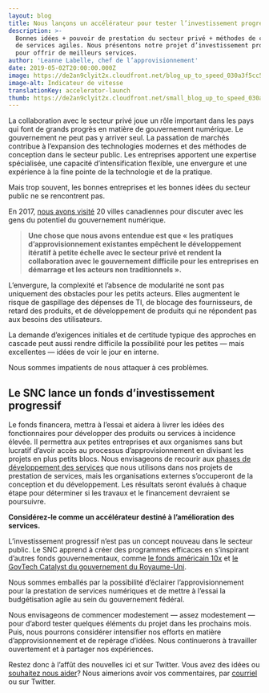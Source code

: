 ```yaml
---
layout: blog
title: Nous lançons un accélérateur pour tester l’investissement progressif
description: >-
  Bonnes idées + pouvoir de prestation du secteur privé + méthodes de conception
  de services agiles. Nous présentons notre projet d’investissement progressif
  pour offrir de meilleurs services.
author: 'Leanne Labelle, chef de l’approvisionnement'
date: 2019-05-02T20:00:00.000Z
image: https://de2an9clyit2x.cloudfront.net/blog_up_to_speed_030a3f5cc5.jpg
image-alt: Indicateur de vitesse
translationKey: accelerator-launch
thumb: https://de2an9clyit2x.cloudfront.net/small_blog_up_to_speed_030a3f5cc5.jpg
---
```

La collaboration avec le secteur privé joue un rôle important dans les pays qui font de grands progrès en matière de gouvernement numérique. Le gouvernement ne peut pas y arriver seul. La passation de marchés contribue à l’expansion des technologies modernes et des méthodes de conception dans le secteur public. Les entreprises apportent une expertise spécialisée, une capacité d’intensification flexible, une envergure et une expérience à la fine pointe de la technologie et de la pratique.

Mais trop souvent, les bonnes entreprises et les bonnes idées du secteur public ne se rencontrent pas.

En 2017, [nous avons visité](https://numerique.canada.ca/les-debuts-du-snc/rapport-complet/) 20 villes canadiennes pour discuter avec les gens du potentiel du gouvernement numérique.

> **Une chose que nous avons entendue est que « les pratiques d’approvisionnement existantes empêchent le développement itératif à petite échelle avec le secteur privé et rendent la collaboration avec le gouvernement difficile pour les entreprises en démarrage et les acteurs non traditionnels ».**

L’envergure, la complexité et l’absence de modularité ne sont pas uniquement des obstacles pour les petits acteurs. Elles augmentent le risque de gaspillage des dépenses de TI, de blocage des fournisseurs, de retard des produits, et de développement de produits qui ne répondent pas aux besoins des utilisateurs.

La demande d’exigences initiales et de certitude typique des approches en cascade peut aussi rendre difficile la possibilité pour les petites — mais excellentes — idées de voir le jour en interne.

Nous sommes impatients de nous attaquer à ces problèmes.

## Le SNC lance un fonds d’investissement progressif

Le fonds financera, mettra à l’essai et aidera à livrer les idées des fonctionnaires pour développer des produits ou services à incidence élevée. Il permettra aux petites entreprises et aux organismes sans but lucratif d’avoir accès au processus d’approvisionnement en divisant les projets en plus petits blocs. Nous envisageons de recourir aux [phases de développement des services](https://www.gov.uk/service-manual/agile-delivery) que nous utilisons dans nos projets de prestation de services, mais les organisations externes s’occuperont de la conception et du développement. Les résultats seront évalués à chaque étape pour déterminer si les travaux et le financement devraient se poursuivre.

**Considérez-le comme un accélérateur destiné à l’amélioration des services.**

L’investissement progressif n’est pas un concept nouveau dans le secteur public. Le SNC apprend à créer des programmes efficaces en s’inspirant d’autres fonds gouvernementaux, comme [le fonds américain 10x](https://10x.gsa.gov/) et [le GovTech Catalyst du gouvernement du Royaume-Uni](https://www.gov.uk/government/collections/govtech-catalyst-information).

Nous sommes emballés par la possibilité d’éclairer l’approvisionnement pour la prestation de services numériques et de mettre à l’essai la budgétisation agile au sein du gouvernement fédéral.

Nous envisageons de commencer modestement — assez modestement — pour d’abord tester quelques éléments du projet dans les prochains mois. Puis, nous pourrons considérer intensifier nos efforts en matière d’approvisionnement et de repérage d’idées. Nous continuerons à travailler ouvertement et à partager nos expériences.

Restez donc à l’affût des nouvelles ici et sur Twitter. Vous avez des idées ou [souhaitez nous aider](https://numerique.canada.ca/conseiller-principal-en-approvisionnement/)? Nous aimerions avoir vos commentaires, par [courriel](mailto:cds-snc@tbs-sct.gc.ca) ou sur Twitter.

